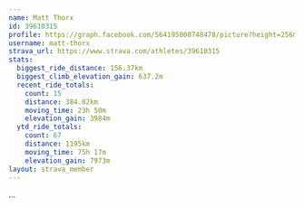 ```yaml
---
name: Matt Thorx
id: 39610315
profile: https://graph.facebook.com/564195000748478/picture?height=256&width=256
username: matt-thorx
strava_url: https://www.strava.com/athletes/39610315
stats:
  biggest_ride_distance: 156.37km
  biggest_climb_elevation_gain: 637.2m
  recent_ride_totals:
    count: 15
    distance: 384.02km
    moving_time: 23h 50m
    elevation_gain: 3984m
  ytd_ride_totals:
    count: 67
    distance: 1195km
    moving_time: 75h 17m
    elevation_gain: 7973m
layout: strava_member
--- 
```

...
